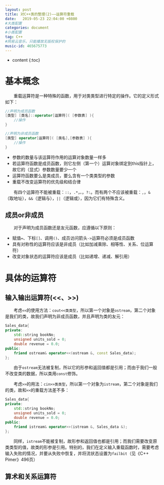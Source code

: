 ```yaml
---
layout: post
title: 对C++类的整理(2)——运算符重载
date:   2019-05-23 22:04:00 +0800
#大类配置
categories: document
#小类配置
tag: C++
#网易云音乐，只能播放无版权保护的
music-id: 465675773
---
```


* content
{:toc}
# 基本概念

&emsp;&emsp;重载运算符是一种特殊的函数，用于对类类型进行特定的操作。它的定义形式如下：

~~~c++
//声明为成员函数
[类型] [类名]::operator[运算符]( [参数表] ){
    //操作
}

//声明为非成员函数
[类型] operator[运算符]( [类名],[参数表] ){
    //操作
}
~~~

* 参数的数量与该运算符作用的运算对象数量一样多
* 若运算符函数是成员函数，则它左侧（第一个）运算对象绑定到this指针上，故它的（显式）参数数量要少一个
* 运算符函数要么是类成员，要么含有一个类类型的参数
* 重载不改变运算符的优先级和结合律

&emsp;&emsp;有四个运算符不能被重载：`::`，`.*`，`。`，`?:`。而有两个不应该被重载：`,`，`&`（取地址），`&&`（逻辑与），`||`（逻辑或），因为它们有特殊含义。



## 成员or非成员

&emsp;&emsp;对于声明为成员函数还是友元函数，应遵循以下原则：

* 赋值`=`、下标`[]`、调用`()`、成员访问箭头`->`运算符必须是成员函数
* 具有对称性的运算符应该是非成员（比如加减乘除、相等性、关系、位运算符）
* 改变对象状态的运算符应该是成员（比如递增、递减、解引用）



# 具体的运算符

## 输入输出运算符(<<、>>)

&emsp;&emsp;考虑`<<`的使用方法：`cout<<类类型`，所以第一个对象是`ostream`，第二个对象是我们的类，故我们声明为非成员函数，并且声明为类的友元：

~~~c++
Sales_data{
private:
    std::string bookNo;
    unsigned units_sold = 0;
    double revenue = 0.0;
public:
    friend ostream& operator<<(ostream &, const Sales_data);
};
~~~

&emsp;&emsp;由于`ostream`无法被复制，所以它的形参和返回值都是引用；而由于我们一般不改变类的数据，所以类用`const`修饰。



&emsp;&emsp;考虑`>>`的用法：`cin>>类类型`，所以第一个对象为`istream`，第二个对象是我们的类，故和`<<`的重载方法差不多：

~~~c++
Sales_data{
private:
    std::string bookNo;
    unsigned units_sold = 0;
    double revenue = 0.0;
public:
    friend istream& operator>>(istream &, Sales_data &);
};
~~~

&emsp;&emsp;同样，`istream`不能被复制，故形参和返回值也都是引用；而我们需要改变原类类型的值，故类的形参是引用。特别的，我们在定义输入重载函数时，需要考虑输入失败的情况，并要从失败中恢复，并将流状态设置为`failbit`（见《C++ Pimer》496页）



## 算术和关系运算符

